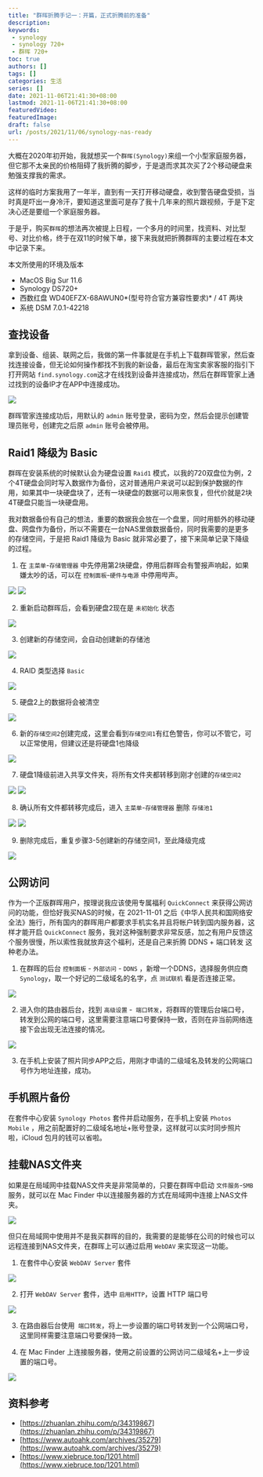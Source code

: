 ```yaml
---
title: "群晖折腾手记一：开篇，正式折腾前的准备"
description:
keywords:
 - synology
 - synology 720+
 - 群晖 720+
toc: true
authors: []
tags: []
categories: 生活
series: []
date: 2021-11-06T21:41:30+08:00
lastmod: 2021-11-06T21:41:30+08:00
featuredVideo:
featuredImage:
draft: false
url: /posts/2021/11/06/synology-nas-ready
---
```


大概在2020年初开始，我就想买一个`群晖(Synology)`来组一个小型家庭服务器，但它那不太亲民的价格阻碍了我折腾的脚步，于是退而求其次买了2个移动硬盘来勉强支撑我的需求。

这样的临时方案我用了一年半，直到有一天打开移动硬盘，收到警告硬盘受损，当时真是吓出一身冷汗，要知道这里面可是存了我十几年来的照片跟视频，于是下定决心还是要组一个家庭服务器。

于是乎，购买`群晖`的想法再次被提上日程，一个多月的时间里，找资料、对比型号、对比价格，终于在双11的时候下单，接下来我就把折腾群晖的主要过程在本文中记录下来。

本文所使用的环境及版本

- MacOS Big Sur 11.6
- Synology DS720+
- 西数红盘 WD40EFZX-68AWUN0*(型号符合官方兼容性要求)* / 4T 两块
- 系统 DSM 7.0.1-42218

## 查找设备

拿到设备、组装、联网之后，我做的第一件事就是在手机上下载群晖管家，然后查找连接设备，但无论如何操作都找不到我的新设备，最后在淘宝卖家客服的指引下打开网站 `find.synology.com`这才在线找到设备并连接成功，然后在群晖管家上通过找到的设备IP才在APP中连接成功。

![](/images/2021-11-06-synology-nas-ready/4.jpg)

群晖管家连接成功后，用默认的 `admin` 账号登录，密码为空，然后会提示创建管理员账号，创建完之后原 `admin` 账号会被停用。

## Raid1 降级为 Basic

群晖在安装系统的时候默认会为硬盘设置 `Raid1` 模式，以我的720双盘位为例，2个4T硬盘会同时写入数据作为备份，这对普通用户来说可以起到保护数据的作用，如果其中一块硬盘块了，还有一块硬盘的数据可以用来恢复，但代价就是2块4T硬盘只能当一块硬盘用。

我对数据备份有自己的想法，重要的数据我会放在一个盘里，同时用额外的移动硬盘、网盘作为备份，所以不需要在一台NAS里做数据备份，同时我需要的是更多的存储空间，于是把 Raid1 降级为 Basic 就非常必要了，接下来简单记录下降级的过程。

1. 在 `主菜单`-`存储管理器` 中先停用第2块硬盘，停用后群晖会有警报声响起，如果嫌太吵的话，可以在  `控制面板`-`硬件与电源` 中停用哔声。

![](/images/2021-11-06-synology-nas-ready/9.jpg)
![](/images/2021-11-06-synology-nas-ready/10.jpg)

2. 重新启动群晖后，会看到硬盘2现在是 `未初始化` 状态

![](/images/2021-11-06-synology-nas-ready/11.jpg)

3. 创建新的存储空间，会自动创建新的存储池

![](/images/2021-11-06-synology-nas-ready/12.jpg)

4. RAID 类型选择 `Basic`

![](/images/2021-11-06-synology-nas-ready/13.jpg)

5. 硬盘2上的数据将会被清空

![](/images/2021-11-06-synology-nas-ready/14.jpg)

6. 新的`存储空间2`创建完成，这里会看到`存储空间1`有红色警告，你可以不管它，可以正常使用，但建议还是将硬盘1也降级

![](/images/2021-11-06-synology-nas-ready/15.jpg)

7. 硬盘1降级前进入共享文件夹，将所有文件夹都转移到刚才创建的`存储空间2`

![](/images/2021-11-06-synology-nas-ready/16.jpg)
![](/images/2021-11-06-synology-nas-ready/17.jpg)

8. 确认所有文件都转移完成后，进入 `主菜单`-`存储管理器` 删除 `存储池1`  

![](/images/2021-11-06-synology-nas-ready/18.jpg)
![](/images/2021-11-06-synology-nas-ready/19.jpg)

9. 删除完成后，重复步骤3-5创建新的存储空间1，至此降级完成

![](/images/2021-11-06-synology-nas-ready/20.jpg)

## 公网访问

作为一个正版群晖用户，按理说我应该使用专属福利 `QuickConnect` 来获得公网访问的功能，但恰好我买NAS的时候，在 2021-11-01 之后《中华人民共和国网络安全法》施行，所有国内的群晖用户都要求手机实名并且将帐户转到国内服务器，这样才能开启 `QuickConnect` 服务，我对这种强制要求非常反感，加之有用户反馈这个服务很慢，所以索性我就放弃这个福利，还是自己来折腾 DDNS + 端口转发 这种老办法。

1. 在群晖的后台 `控制面板` - `外部访问` - `DDNS` ，新增一个DDNS，选择服务供应商 `Synology`，取一个好记的二级域名的名字，点 `测试联机` 看是否连接正常。

![](/images/2021-11-06-synology-nas-ready/1.jpg)

2. 进入你的路由器后台，找到 `高级设置` -` 端口转发`，将群晖的管理后台端口号，转发到公网的端口号，这里需要注意端口号要保持一致，否则在非当前网络连接下会出现无法连接的情况。

![](/images/2021-11-06-synology-nas-ready/2.jpg)

3. 在手机上安装了照片同步APP之后，用刚才申请的二级域名及转发的公网端口号作为地址连接，成功。

## 手机照片备份

在套件中心安装 `Synology Photos` 套件并启动服务，在手机上安装 `Photos Mobile` ，用之前配置好的二级域名地址+账号登录，这样就可以实时同步照片啦，iCloud 包月的钱可以省啦。

## 挂载NAS文件夹

如果是在局域网中挂载NAS文件夹是非常简单的，只要在群晖中启动 `文件服务`-`SMB` 服务，就可以在 Mac Finder 中以连接服务器的方式在局域网中连接上NAS文件夹。

![](/images/2021-11-06-synology-nas-ready/8.jpg)

但只在局域网中使用并不是我买群晖的目的，我需要的是能够在公司的时候也可以远程连接到NAS文件夹，在群晖上可以通过启用 `WebDAV` 来实现这一功能。

1. 在套件中心安装 `WebDAV Server` 套件

![](/images/2021-11-06-synology-nas-ready/5.jpg)

2. 打开 `WebDAV Server` 套件，选中 `启用HTTP`，设置 HTTP 端口号

![](/images/2021-11-06-synology-nas-ready/6.jpg)

3. 在路由器后台使用` 端口转发`，将上一步设置的端口号转发到一个公网端口号，这里同样需要注意端口号要保持一致。

4. 在 Mac Finder 上连接服务器，使用之前设置的公网访问二级域名+上一步设置的端口号。

![](/images/2021-11-06-synology-nas-ready/7.jpg)

## 资料参考

- [https://zhuanlan.zhihu.com/p/34319867](https://zhuanlan.zhihu.com/p/34319867)
- [https://www.autoahk.com/archives/35279](https://www.autoahk.com/archives/35279)
- [https://www.xiebruce.top/1201.html](https://www.xiebruce.top/1201.html)